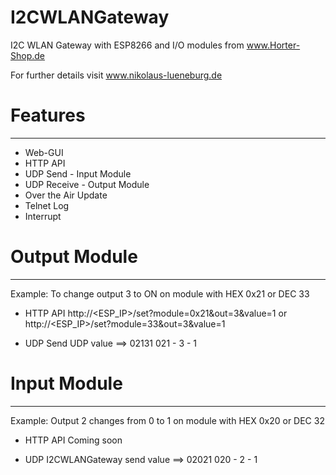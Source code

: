 # I2CWLANGateway
I2C WLAN Gateway with ESP8266 and I/O modules from www.Horter-Shop.de

For further details visit www.nikolaus-lueneburg.de

# Features
------------------------------------------------
- Web-GUI
- HTTP API
- UDP Send - Input Module
- UDP Receive - Output Module
- Over the Air Update
- Telnet Log
- Interrupt

# Output Module
------------------------------------------------
Example: To change output 3 to ON on module with HEX 0x21 or DEC 33

- HTTP API
http://<ESP_IP>/set?module=0x21&out=3&value=1
or 
http://<ESP_IP>/set?module=33&out=3&value=1

- UDP
Send UDP value ==> 02131
021 - 3 - 1

# Input Module
------------------------------------------------
Example: Output 2 changes from 0 to 1 on module with HEX 0x20 or DEC 32

- HTTP API
Coming soon

- UDP
I2CWLANGateway send value ==> 02021
020 - 2 - 1
